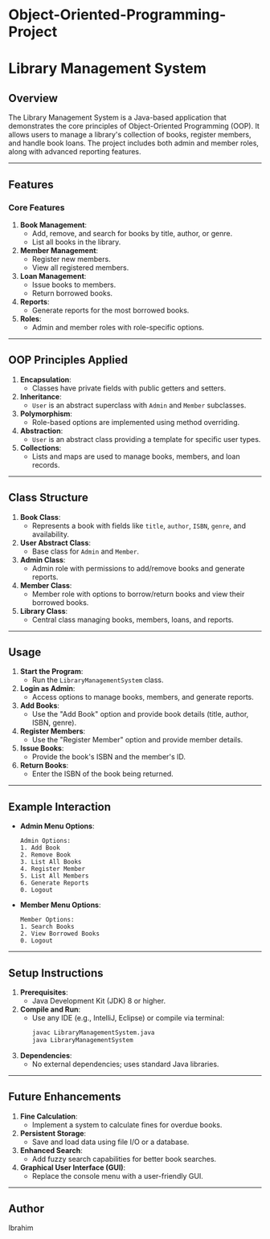 # Object-Oriented-Programming-Project
# Library Management System

## Overview
The Library Management System is a Java-based application that demonstrates the core principles of Object-Oriented Programming (OOP). It allows users to manage a library's collection of books, register members, and handle book loans. The project includes both admin and member roles, along with advanced reporting features.

---

## Features

### Core Features
1. **Book Management**:
   - Add, remove, and search for books by title, author, or genre.
   - List all books in the library.
2. **Member Management**:
   - Register new members.
   - View all registered members.
3. **Loan Management**:
   - Issue books to members.
   - Return borrowed books.
4. **Reports**:
   - Generate reports for the most borrowed books.
5. **Roles**:
   - Admin and member roles with role-specific options.

---

## OOP Principles Applied
1. **Encapsulation**:
   - Classes have private fields with public getters and setters.
2. **Inheritance**:
   - `User` is an abstract superclass with `Admin` and `Member` subclasses.
3. **Polymorphism**:
   - Role-based options are implemented using method overriding.
4. **Abstraction**:
   - `User` is an abstract class providing a template for specific user types.
5. **Collections**:
   - Lists and maps are used to manage books, members, and loan records.

---

## Class Structure
1. **Book Class**:
   - Represents a book with fields like `title`, `author`, `ISBN`, `genre`, and availability.
2. **User Abstract Class**:
   - Base class for `Admin` and `Member`.
3. **Admin Class**:
   - Admin role with permissions to add/remove books and generate reports.
4. **Member Class**:
   - Member role with options to borrow/return books and view their borrowed books.
5. **Library Class**:
   - Central class managing books, members, loans, and reports.

---

## Usage
1. **Start the Program**:
   - Run the `LibraryManagementSystem` class.
2. **Login as Admin**:
   - Access options to manage books, members, and generate reports.
3. **Add Books**:
   - Use the "Add Book" option and provide book details (title, author, ISBN, genre).
4. **Register Members**:
   - Use the "Register Member" option and provide member details.
5. **Issue Books**:
   - Provide the book's ISBN and the member's ID.
6. **Return Books**:
   - Enter the ISBN of the book being returned.

---

## Example Interaction
- **Admin Menu Options**:
  ```
  Admin Options:
  1. Add Book
  2. Remove Book
  3. List All Books
  4. Register Member
  5. List All Members
  6. Generate Reports
  0. Logout
  ```
- **Member Menu Options**:
  ```
  Member Options:
  1. Search Books
  2. View Borrowed Books
  0. Logout
  ```

---

## Setup Instructions
1. **Prerequisites**:
   - Java Development Kit (JDK) 8 or higher.
2. **Compile and Run**:
   - Use any IDE (e.g., IntelliJ, Eclipse) or compile via terminal:
     ```bash
     javac LibraryManagementSystem.java
     java LibraryManagementSystem
     ```
3. **Dependencies**:
   - No external dependencies; uses standard Java libraries.

---

## Future Enhancements
1. **Fine Calculation**:
   - Implement a system to calculate fines for overdue books.
2. **Persistent Storage**:
   - Save and load data using file I/O or a database.
3. **Enhanced Search**:
   - Add fuzzy search capabilities for better book searches.
4. **Graphical User Interface (GUI)**:
   - Replace the console menu with a user-friendly GUI.

---

## Author
Ibrahim

